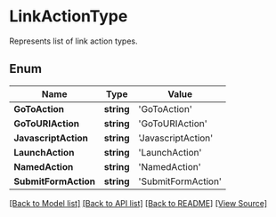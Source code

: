 # LinkActionType
Represents list of link action types.

## Enum
Name | Type | Value
------------ | ------------- | -------------
**GoToAction** | **string** | 'GoToAction'
**GoToURIAction** | **string** | 'GoToURIAction'
**JavascriptAction** | **string** | 'JavascriptAction'
**LaunchAction** | **string** | 'LaunchAction'
**NamedAction** | **string** | 'NamedAction'
**SubmitFormAction** | **string** | 'SubmitFormAction'
[[Back to Model list]](../README.md#documentation-for-models) [[Back to API list]](../README.md#documentation-for-api-endpoints) [[Back to README]](../README.md) [[View Source]](../src/models/linkActionType.ts)

